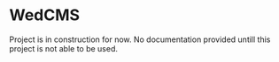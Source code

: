 # WedCMS

Project is in construction for now.
No documentation provided untill this project is not able to be used.
